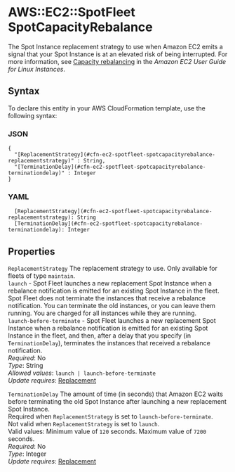 # AWS::EC2::SpotFleet SpotCapacityRebalance<a name="aws-properties-ec2-spotfleet-spotcapacityrebalance"></a>

The Spot Instance replacement strategy to use when Amazon EC2 emits a signal that your Spot Instance is at an elevated risk of being interrupted\. For more information, see [Capacity rebalancing](https://docs.aws.amazon.com/AWSEC2/latest/UserGuide/spot-fleet-capacity-rebalance.html) in the *Amazon EC2 User Guide for Linux Instances*\.

## Syntax<a name="aws-properties-ec2-spotfleet-spotcapacityrebalance-syntax"></a>

To declare this entity in your AWS CloudFormation template, use the following syntax:

### JSON<a name="aws-properties-ec2-spotfleet-spotcapacityrebalance-syntax.json"></a>

```
{
  "[ReplacementStrategy](#cfn-ec2-spotfleet-spotcapacityrebalance-replacementstrategy)" : String,
  "[TerminationDelay](#cfn-ec2-spotfleet-spotcapacityrebalance-terminationdelay)" : Integer
}
```

### YAML<a name="aws-properties-ec2-spotfleet-spotcapacityrebalance-syntax.yaml"></a>

```
  [ReplacementStrategy](#cfn-ec2-spotfleet-spotcapacityrebalance-replacementstrategy): String
  [TerminationDelay](#cfn-ec2-spotfleet-spotcapacityrebalance-terminationdelay): Integer
```

## Properties<a name="aws-properties-ec2-spotfleet-spotcapacityrebalance-properties"></a>

`ReplacementStrategy`  <a name="cfn-ec2-spotfleet-spotcapacityrebalance-replacementstrategy"></a>
The replacement strategy to use\. Only available for fleets of type `maintain`\.  
 `launch` \- Spot Fleet launches a new replacement Spot Instance when a rebalance notification is emitted for an existing Spot Instance in the fleet\. Spot Fleet does not terminate the instances that receive a rebalance notification\. You can terminate the old instances, or you can leave them running\. You are charged for all instances while they are running\.   
 `launch-before-terminate` \- Spot Fleet launches a new replacement Spot Instance when a rebalance notification is emitted for an existing Spot Instance in the fleet, and then, after a delay that you specify \(in `TerminationDelay`\), terminates the instances that received a rebalance notification\.  
*Required*: No  
*Type*: String  
*Allowed values*: `launch | launch-before-terminate`  
*Update requires*: [Replacement](https://docs.aws.amazon.com/AWSCloudFormation/latest/UserGuide/using-cfn-updating-stacks-update-behaviors.html#update-replacement)

`TerminationDelay`  <a name="cfn-ec2-spotfleet-spotcapacityrebalance-terminationdelay"></a>
The amount of time \(in seconds\) that Amazon EC2 waits before terminating the old Spot Instance after launching a new replacement Spot Instance\.  
Required when `ReplacementStrategy` is set to `launch-before-terminate`\.  
Not valid when `ReplacementStrategy` is set to `launch`\.  
Valid values: Minimum value of `120` seconds\. Maximum value of `7200` seconds\.  
*Required*: No  
*Type*: Integer  
*Update requires*: [Replacement](https://docs.aws.amazon.com/AWSCloudFormation/latest/UserGuide/using-cfn-updating-stacks-update-behaviors.html#update-replacement)
